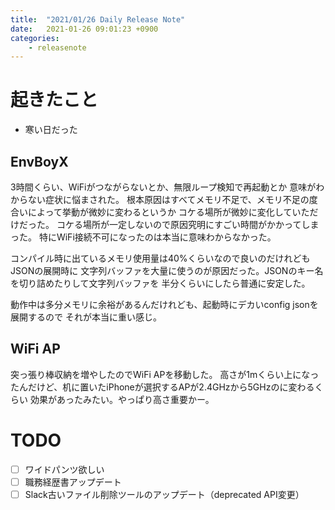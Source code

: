 ```yaml
---
title:  "2021/01/26 Daily Release Note"
date:   2021-01-26 09:01:23 +0900
categories:
	- releasenote
---
```

# 起きたこと

* 寒い日だった

## EnvBoyX

3時間くらい、WiFiがつながらないとか、無限ループ検知で再起動とか
意味がわからない症状に悩まされた。
根本原因はすべてメモリ不足で、メモリ不足の度合いによって挙動が微妙に変わるというか
コケる場所が微妙に変化していただけだった。
コケる場所が一定しないので原因究明にすごい時間がかかってしまった。
特にWiFi接続不可になったのは本当に意味わからなかった。

コンパイル時に出ているメモリ使用量は40%くらいなので良いのだけれどもJSONの展開時に
文字列バッファを大量に使うのが原因だった。JSONのキー名を切り詰めたりして文字列バッファを
半分くらいにしたら普通に安定した。

動作中は多分メモリに余裕があるんだけれども、起動時にデカいconfig jsonを展開するので
それが本当に重い感じ。

## WiFi AP

突っ張り棒収納を増やしたのでWiFi APを移動した。
高さが1mくらい上になったんだけど、机に置いたiPhoneが選択するAPが2.4GHzから5GHzのに変わるくらい
効果があったみたい。やっぱり高さ重要かー。

# TODO 

- [ ] ワイドパンツ欲しい
- [ ] 職務経歴書アップデート
- [ ] Slack古いファイル削除ツールのアップデート（deprecated API変更）